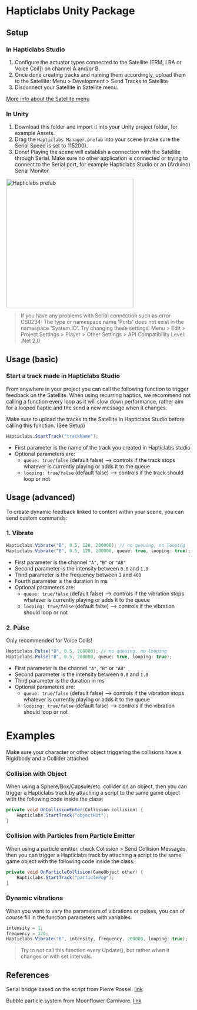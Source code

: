 # Hapticlabs Unity Package

## Setup

### In Hapticlabs Studio

1. Configure the actuator types connected to the Satellite (ERM, LRA or Voice Coil]) on channel A and/or B.
2. Once done creating tracks and naming them accordingly, upload them to the Satellite: Menu > Development > Send Tracks to Satellite
3. Disconnect your Satellite in Satellite menu. 

[More info about the Satellite menu](https://www.hapticlabs.io/article/settings-panel)

### In Unity

1. Download this folder and import it into your Unity project folder, for example Assets.
2. Drag the `Hapticlabs Manager.prefab` into your scene (make sure the Serial Speed is set to 115200).
3. Done! Playing the scene will establish a connection with the Satellite through Serial. Make sure no other application is connected or trying to connect to the Serial port, for example Hapticlabs Studio or an (Arduino) Serial Monitor.
 <img width="348" alt="Hapticlabs prefab" src="https://user-images.githubusercontent.com/34678030/235880227-780c0c75-347b-4f96-9067-2d92990c8fe9.png">

> If you have any problems with Serial connection such as error CS0234: The type or namespace name 'Ports' does not exist in the namespace 'System.IO'. 
> Try changing these settings: Menu > Edit > Project Settings > Player > Other Settings > API Compatibility Level: .Net 2.0 


## Usage (basic)

### Start a track made in Hapticlabs Studio

From anywhere in your project you can call the following function to trigger feedback on the Satellite. When using recurring haptics, we recommend not calling a function every loop as it will slow down performance, rather aim for a looped haptic and the send a new message when it changes.

Make sure to upload the tracks to the Satellite in Hapticlabs Studio before calling this function. (See Setup)

```cs
Hapticlabs.StartTrack("trackName");
```

- First parameter is the name of the track you created in Hapticlabs studio
- Optional parameters are:
  - `queue: true/false` (default false) --> controls if the track stops whatever is currently playing or adds it to the queue
  - `looping: true/false` (default false) --> controls if the track should loop or not
 
## Usage (advanced)

To create dynamic feedback linked to content within your scene, you can send custom commands:

### 1. Vibrate

```cs
Hapticlabs.Vibrate("B", 0.5, 120, 200000); // no queuing, no looping
Hapticlabs.Vibrate("B", 0.5, 120, 200000, queue: true, looping: true);
```
- First parameter is the channel `"A"`, `"B"` or `"AB"`
- Second parameter is the intensity between `0.0` and `1.0`
- Third parameter is the frequency between `1` and `400`
- Fourth parameter is the duration in ms
- Optional parameters are:
  - `queue: true/false` (default false) --> controls if the vibration stops whatever is currently playing or adds it to the queue
  - `looping: true/false` (default false) --> controls if the vibration should loop or not
  
  
### 2. Pulse
Only recommended for Voice Coils!

```cs
Hapticlabs.Pulse("B", 0.5, 200000); // no queuing, no looping
Hapticlabs.Pulse("B", 0.5, 200000, queue: true, looping: true);
```

- First parameter is the channel `"A"`, `"B"` or `"AB"`
- Second parameter is the intensity between `0.0` and `1.0`
- Third parameter is the duration in ms
- Optional parameters are:
  - `queue: true/false` (default false) --> controls if the vibration stops whatever is currently playing or adds it to the queue
  - `looping: true/false` (default false) --> controls if the vibration should loop or not


# Examples

Make sure your character or other object triggering the collisions have a Rigidbody and a Collider attached

### Collision with Object

When using a Sphere/Box/Capsule/etc. collider on an object, then you can trigger a Hapticlabs track by attaching a script to the same game object with the following code inside the class:

```cs
private void OnCollisionEnter(Collision collision) {
    Hapticlabs.StartTrack("objectHit");
}
```

### Collision with Particles from Particle Emitter

When using a particle emitter, check Colission > Send Collision Messages, then you can trigger a Hapticlabs track by attaching a script to the same game object with the following code inside the class:

```cs
private void OnParticleCollision(GameObject other) {    
    Hapticlabs.StartTrack("particlePop");
}
```

### Dynamic vibrations

When you want to vary the parameters of vibrations or pulses, you can of course fill in the function parameters with variables.

```cs
intensity = 1;
frequency = 120;
Hapticlabs.Vibrate("B", intensity, frequency, 200000, looping: true);
```
> Try to not call this function every Update(), but rather when it changes or with set intervals.

## References

Serial bridge based on the script from Pierre Rossel. [link](https://github.com/prossel/UnitySerialPort.git)

Bubble particle system from Moonflower Carnivore. [link](https://assetstore.unity.com/packages/vfx/particles/environment/jiggly-bubble-free-61236#content)
